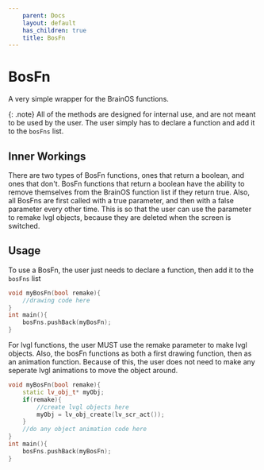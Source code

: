 ```yaml
---
    parent: Docs
    layout: default
    has_children: true
    title: BosFn
---
```

# BosFn
A very simple wrapper for the BrainOS functions.

{: .note}
All of the methods are designed for internal use, and are not meant to be used by the user. The user simply has to declare a function and add it to the `bosFns` list.

## Inner Workings
There are two types of BosFn functions, ones that return a boolean, and ones that don't. BosFn functions that return a boolean have the ability to remove themselves from the BrainOS function list if they return true. 
Also, all BosFns are first called with a true parameter, and then with a false parameter every other time. This is so that the user can use the parameter to remake lvgl objects, because they are deleted when the screen is switched. 

## Usage
To use a BosFn, the user just needs to declare a function, then add it to the `bosFns` list
```cpp
void myBosFn(bool remake){
    //drawing code here
}
int main(){
    bosFns.pushBack(myBosFn);
}
```
For lvgl functions, the user MUST use the remake parameter to make lvgl objects. Also, the bosFn functions as both a first drawing function, then as an animation function. Because of this, the user does not need to make any seperate lvgl animations to move the object around. 
```cpp
void myBosFn(bool remake){
    static lv_obj_t* myObj;
    if(remake){
        //create lvgl objects here
        myObj = lv_obj_create(lv_scr_act());
    }
    //do any object animation code here
}
int main(){
    bosFns.pushBack(myBosFn);
}
```